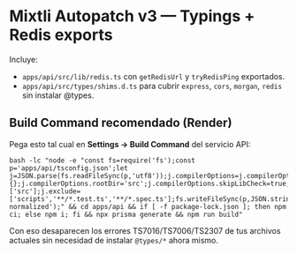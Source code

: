 # Mixtli Autopatch v3 — Typings + Redis exports

Incluye:
- `apps/api/src/lib/redis.ts` con `getRedisUrl` y `tryRedisPing` exportados.
- `apps/api/src/types/shims.d.ts` para cubrir `express`, `cors`, `morgan`, `redis` sin instalar @types.

## Build Command recomendado (Render)
Pega esto tal cual en **Settings → Build Command** del servicio API:

```
bash -lc "node -e "const fs=require('fs');const p='apps/api/tsconfig.json';let j=JSON.parse(fs.readFileSync(p,'utf8'));j.compilerOptions=j.compilerOptions||{};j.compilerOptions.rootDir='src';j.compilerOptions.skipLibCheck=true;j.compilerOptions.noImplicitAny=false;j.include=['src'];j.exclude=['scripts','**/*.test.ts','**/*.spec.ts'];fs.writeFileSync(p,JSON.stringify(j,null,2));console.log('[tsconfig] normalized');" && cd apps/api && if [ -f package-lock.json ]; then npm ci; else npm i; fi && npx prisma generate && npm run build"
```

Con eso desaparecen los errores TS7016/TS7006/TS2307 de tus archivos actuales sin necesidad de instalar `@types/*` ahora mismo.
